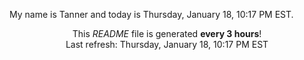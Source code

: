My name is Tanner and today is Thursday, January 18, 10:17 PM EST.

<p align="center">This <i>README</i> file is generated <b>every 3 hours</b>!</br>Last refresh: Thursday, January 18, 10:17 PM EST<br /></p>
